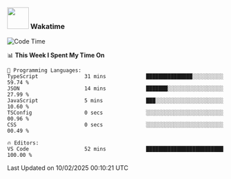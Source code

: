 ### <img src="https://media.giphy.com/media/VgCDAzcKvsR6OM0uWg/giphy.gif" width="50"> Wakatime

  <!--START_SECTION:waka-->
![Code Time](http://img.shields.io/badge/Code%20Time-1%2C477%20hrs%2027%20mins-blue)

📊 **This Week I Spent My Time On** 

```text
💬 Programming Languages: 
TypeScript               31 mins             ███████████████░░░░░░░░░░   59.74 % 
JSON                     14 mins             ███████░░░░░░░░░░░░░░░░░░   27.99 % 
JavaScript               5 mins              ███░░░░░░░░░░░░░░░░░░░░░░   10.60 % 
TSConfig                 0 secs              ░░░░░░░░░░░░░░░░░░░░░░░░░   00.96 % 
CSS                      0 secs              ░░░░░░░░░░░░░░░░░░░░░░░░░   00.49 % 

🔥 Editors: 
VS Code                  52 mins             █████████████████████████   100.00 % 
```


 Last Updated on 10/02/2025 00:10:21 UTC
<!--END_SECTION:waka-->
